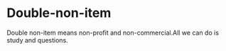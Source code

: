 # Double-non-item
Double non-item means non-profit and non-commercial.All we can do is study and questions.
